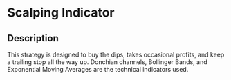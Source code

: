 # Scalping Indicator

## Description

This strategy is designed to buy the dips, takes occasional profits, and keep a trailing stop all the way up.  Donchian channels, Bollinger Bands, and Exponential Moving Averages are the technical indicators used.
